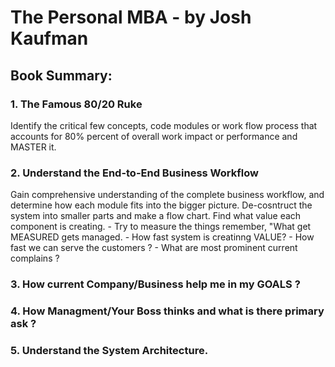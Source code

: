 # **The Personal MBA** - by Josh Kaufman

## Book Summary:

### 1. The Famous 80/20 Ruke
Identify the critical few concepts, code modules or work flow process that accounts for 80% percent of overall work impact or performance and MASTER it.

### 2. Understand the End-to-End Business Workflow
Gain comprehensive understanding of the complete business workflow, and determine how each module fits into the bigger picture. De-cosntruct the system into smaller parts and make a flow chart. Find what value each component is creating. 
    - Try to measure the things remember, "What get MEASURED gets managed. 
    - How fast system is creatinng VALUE?
    - How fast we can serve the customers ?
    - What are most prominent current complains ?

### 3. How current Company/Business help me in my GOALS ?

### 4. How Managment/Your Boss thinks and what is there primary ask ?

### 5. Understand the System Architecture.
